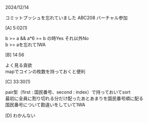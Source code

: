 2024/12/14

コミットプッシュを忘れていました
ABC208
バーチャル参加

[A] 5:02(1)

b >= a && a*6 >= b の時Yes それ以外No<br>
b >= aを忘れて1WA

[B] 14:56

よく見る貪欲<br>
mapでコインの枚数を持っておくと便利

[C] 33:30(1)

pair型（first : 国民番号、second : index）で持っておいてsort<br>
最初に全員に割り切れる分だけ配ったあとあまりを国民番号順に配る<br>
国民番号について勘違いをしていて1WA

[D] わかんない
